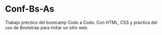 # Conf-Bs-As
Trabajo préctico del bootcamp Codo a Codo. Con HTML, CSS y práctica del uso de Bootstrap para imitar un sitio web.
